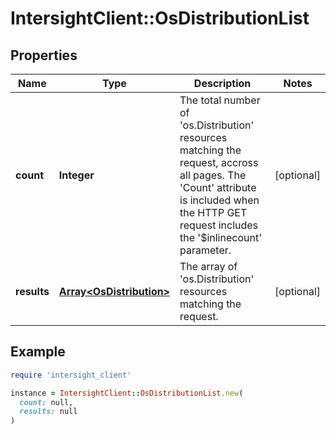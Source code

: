 # IntersightClient::OsDistributionList

## Properties

| Name | Type | Description | Notes |
| ---- | ---- | ----------- | ----- |
| **count** | **Integer** | The total number of &#39;os.Distribution&#39; resources matching the request, accross all pages. The &#39;Count&#39; attribute is included when the HTTP GET request includes the &#39;$inlinecount&#39; parameter. | [optional] |
| **results** | [**Array&lt;OsDistribution&gt;**](OsDistribution.md) | The array of &#39;os.Distribution&#39; resources matching the request. | [optional] |

## Example

```ruby
require 'intersight_client'

instance = IntersightClient::OsDistributionList.new(
  count: null,
  results: null
)
```

